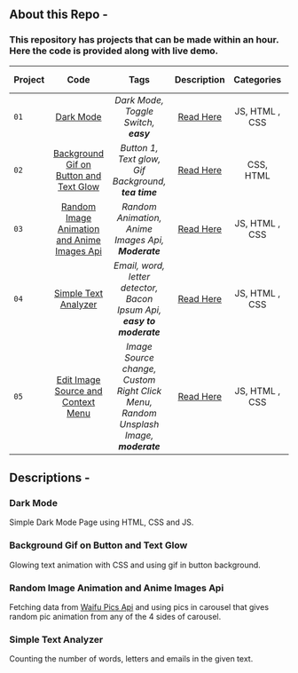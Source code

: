 ## About this Repo - 
### This repository has projects that can be made within an hour. Here the code is provided along with live demo.

| Project        | Code   |Tags | Description | Categories|Live Demo|
| ------------- |:-------:| :---:|:---:|:---:|:-----:|
| `01`  | [Dark Mode](https://github.com/bhavesh-chaudhari/1hr_MiniProjects-Components_HTML-CSS-JS/tree/main/Dark%20Mode) |*Dark Mode, Toggle Switch, **easy***|[Read Here](#dark-mode)|JS, HTML , CSS|[Live Demo](https://codepen.io/bhavesh_c/full/OJmVbvy) |
| `02`  | [Background Gif on Button and Text Glow](https://github.com/bhavesh-chaudhari/1hr_MiniProjects-Components_HTML-CSS-JS/tree/main/Button%201) |*Button 1, Text glow, Gif Background, **tea time***|[Read Here](#background-gif-on-button-and-text-glow)|CSS, HTML|[Live Demo](https://codepen.io/bhavesh_c/full/QWvbdrB) |
| `03`  | [Random Image Animation and Anime Images Api](https://github.com/bhavesh-chaudhari/Slider-and-Random-Anime-Image-Gif) |*Random Animation, Anime Images Api, **Moderate***|[Read Here](#random-image-animation-and-anime-images-api)|JS, HTML , CSS|[Live Demo](https://codepen.io/bhavesh_c/full/zYwqMLj) |
| `04`  | [Simple Text Analyzer](https://github.com/bhavesh-chaudhari/1hr_MiniProjects/tree/main/Word%20Counter) |*Email, word, letter detector, Bacon Ipsum Api, **easy to moderate***|[Read Here](#)|JS, HTML , CSS|[Live Demo](https://bhavesh-chaudhari.github.io/1hr_MiniProjects/Word%20Counter/word-counter.html) |
| `05`  | [Edit Image Source and Context Menu](https://github.com/bhavesh-chaudhari/1hr_MiniProjects/tree/main/Image-Source-Change-%26-Custom-Right-Click-Menu) |*Image Source change, Custom Right Click Menu, Random Unsplash Image, **moderate***|[Read Here](#)|JS, HTML , CSS|[Live Demo](https://bhavesh-chaudhari.github.io/1hr_MiniProjects/Image-Source-Change-&-Custom-Right-Click-Menu/index.html) |



## Descriptions -

### Dark Mode
Simple Dark Mode Page using HTML, CSS and JS.
### Background Gif on Button and Text Glow
Glowing text animation with CSS and using gif in button background.
### Random Image Animation and Anime Images Api
Fetching data from [Waifu Pics Api](https://waifu.pics/) and using pics in carousel that gives random pic animation from any of the 4 sides of carousel.
### Simple Text Analyzer
Counting the number of words, letters and emails in the given text. 
